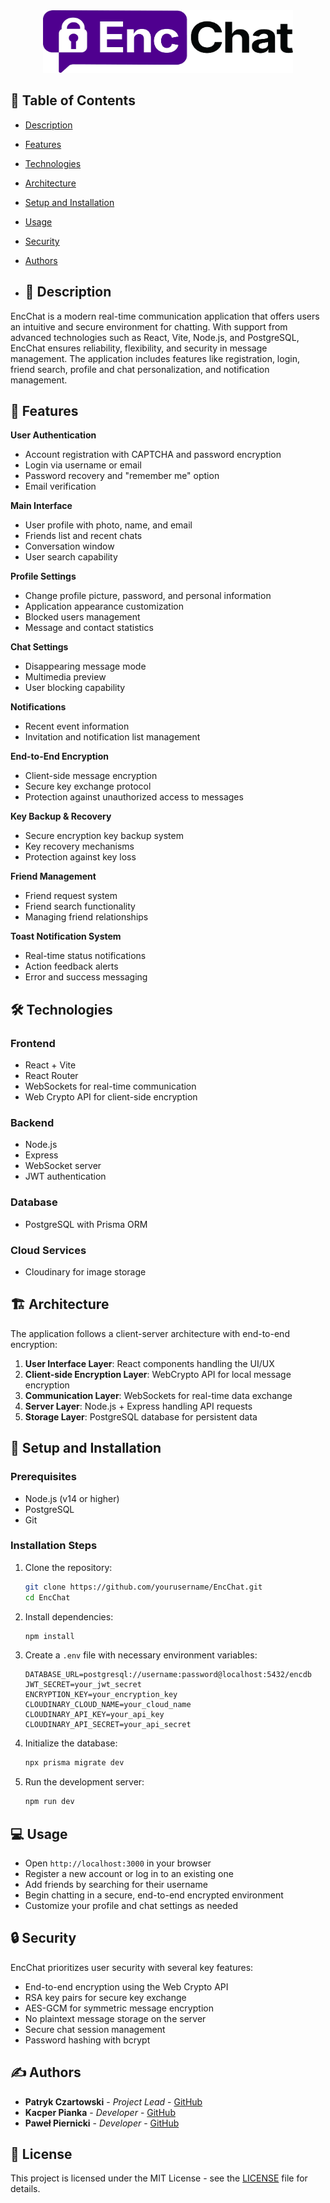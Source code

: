 <div align="center"> <img src="./EncChat/src/assets/Logotyp.png" width="400" height="100" alt="EncChat"> </div>

## 📑 Table of Contents
- [Description](#-description)
- [Features](#-features)
- [Technologies](#-technologies)
- [Architecture](#-architecture)
- [Setup and Installation](#-setup-and-installation)
- [Usage](#-usage)
- [Security](#-security)
- [Authors](#-authors)

- ## 📢 Description
EncChat is a modern real-time communication application that offers users an intuitive and secure environment for chatting. With support from advanced technologies such as React, Vite, Node.js, and PostgreSQL, EncChat ensures reliability, flexibility, and security in message management. The application includes features like registration, login, friend search, profile and chat personalization, and notification management.

## 🎯 Features

**User Authentication**
- Account registration with CAPTCHA and password encryption
- Login via username or email
- Password recovery and "remember me" option
- Email verification

**Main Interface**
- User profile with photo, name, and email
- Friends list and recent chats
- Conversation window
- User search capability

**Profile Settings**
- Change profile picture, password, and personal information
- Application appearance customization
- Blocked users management
- Message and contact statistics

**Chat Settings**
- Disappearing message mode
- Multimedia preview
- User blocking capability

**Notifications**
- Recent event information
- Invitation and notification list management

**End-to-End Encryption**
- Client-side message encryption
- Secure key exchange protocol
- Protection against unauthorized access to messages

**Key Backup & Recovery**
- Secure encryption key backup system
- Key recovery mechanisms
- Protection against key loss

**Friend Management**
- Friend request system
- Friend search functionality
- Managing friend relationships

**Toast Notification System**
- Real-time status notifications
- Action feedback alerts
- Error and success messaging
  
## 🛠️ Technologies

### Frontend
- React + Vite
- React Router
- WebSockets for real-time communication
- Web Crypto API for client-side encryption

### Backend
- Node.js
- Express
- WebSocket server
- JWT authentication

### Database
- PostgreSQL with Prisma ORM

### Cloud Services
- Cloudinary for image storage

## 🏗️ Architecture

The application follows a client-server architecture with end-to-end encryption:

1. **User Interface Layer**: React components handling the UI/UX
2. **Client-side Encryption Layer**: WebCrypto API for local message encryption
3. **Communication Layer**: WebSockets for real-time data exchange
4. **Server Layer**: Node.js + Express handling API requests
5. **Storage Layer**: PostgreSQL database for persistent data

## 🚀 Setup and Installation

### Prerequisites
- Node.js (v14 or higher)
- PostgreSQL
- Git

### Installation Steps

1. Clone the repository:
   ```bash
   git clone https://github.com/yourusername/EncChat.git
   cd EncChat
   ```

2. Install dependencies:
   ```bash
   npm install
   ```

3. Create a `.env` file with necessary environment variables:
   ```env
   DATABASE_URL=postgresql://username:password@localhost:5432/encdb
   JWT_SECRET=your_jwt_secret
   ENCRYPTION_KEY=your_encryption_key
   CLOUDINARY_CLOUD_NAME=your_cloud_name
   CLOUDINARY_API_KEY=your_api_key
   CLOUDINARY_API_SECRET=your_api_secret
   ```

4. Initialize the database:
   ```bash
   npx prisma migrate dev
   ```

5. Run the development server:
   ```bash
   npm run dev
   ```

## 💻 Usage

- Open `http://localhost:3000` in your browser
- Register a new account or log in to an existing one
- Add friends by searching for their username
- Begin chatting in a secure, end-to-end encrypted environment
- Customize your profile and chat settings as needed

## 🔒 Security

EncChat prioritizes user security with several key features:

- End-to-end encryption using the Web Crypto API
- RSA key pairs for secure key exchange
- AES-GCM for symmetric message encryption
- No plaintext message storage on the server
- Secure chat session management
- Password hashing with bcrypt

## ✍️ Authors

- **Patryk Czartowski** - *Project Lead* - [GitHub](https://github.com/PatrykCzartowski)
- **Kacper Pianka** - *Developer* - [GitHub](https://github.com/Kpianka)
- **Paweł Piernicki** - *Developer* - [GitHub](https://github.com/PiernickiP)

## 📄 License

This project is licensed under the MIT License - see the [LICENSE](LICENSE) file for details.
